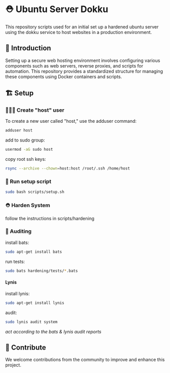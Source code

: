 # ⛑️ Ubuntu Server Dokku

This repository scripts used for an initial set up a hardened ubuntu server using the dokku service to host websites in a production environment.

## 📃 Introduction

Setting up a secure web hosting environment involves configuring various components such as web servers, reverse proxies, and scripts for automation. This repository provides a standardized structure for managing these components using Docker containers and scripts. 

## 🏗️ Setup

### 👩🏻‍🍳 Create "host" user

To create a new user called "host," use the adduser command:

```bash
adduser host
```
add to sudo group:
```bash
usermod -aG sudo host
```
copy root ssh keys:
```bash
rsync --archive --chown=host:host /root/.ssh /home/host
```

### 🍳 Run setup script

```bash
sudo bash scripts/setup.sh
```

### ⛑️ Harden System

follow the instructions in scripts/hardening

### 🔭 Auditing

install bats:
```bash
sudo apt-get install bats
```
run tests:
```bash
sudo bats hardening/tests/*.bats
```

#### Lynis

install lynis:
```bash
sudo apt-get install lynis
```
audit:
```bash
sudo lynis audit system
```

*act according to the bats & lynis audit reports*

## 🤝 Contribute

We welcome contributions from the community to improve and enhance this project.
